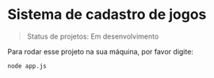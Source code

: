<h1>Sistema de cadastro de jogos</h1>

> Status de projetos: Em desenvolvimento

Para rodar esse projeto na sua máquina, por favor digite:

```
node app.js 
``` 
